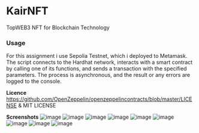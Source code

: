 # KairNFT
TopWEB3 NFT for Blockchain Technology

### Usage
For this assignment i use Sepolia Testnet, which i deployed to Metamask. 
The script connects to the Hardhat network, interacts with a smart contract by calling one of its functions, and sends a transaction with the specified parameters. The process is asynchronous, and the result or any errors are logged to the console.


**Licence**
https://github.com/OpenZeppelin/openzeppelincontracts/blob/master/LICENSE & MIT LICENSE


**Screenshots**
![image](https://github.com/kair7sky/KairNFT/assets/118976474/38c11b33-a1ab-4633-b67f-733c92519de7)
![image](https://github.com/kair7sky/KairNFT/assets/118976474/4f5466de-4fa0-4528-9668-397cde866190)
![image](https://github.com/kair7sky/KairNFT/assets/118976474/908903ea-df22-4015-a6a0-4c47a07044e1)
![image](https://github.com/kair7sky/KairNFT/assets/118976474/d7a529af-aa03-467c-a1ea-61d385e5749e)
![image](https://github.com/kair7sky/KairNFT/assets/118976474/1814e1a2-8613-4fb9-95e3-44f5021a4b1a)
![image](https://github.com/kair7sky/KairNFT/assets/118976474/c62ea3f5-5317-4e03-8566-9c630efcdf9c)
![image](https://github.com/kair7sky/KairNFT/assets/118976474/d482a466-4273-4874-b20a-125f854e09ce)
![image](https://github.com/kair7sky/KairNFT/assets/118976474/5e2498eb-bae6-4e6d-bdc5-a61ccb16dcba)
![image](https://github.com/kair7sky/KairNFT/assets/118976474/b610596c-7317-4e19-8ff6-5d2b5e36d409)


